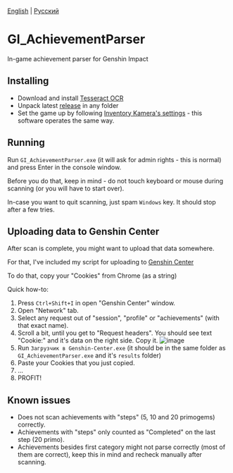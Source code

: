 [English](https://github.com/mostm/GI_AchievementParser/blob/main/README.md) | [Русский](https://github.com/mostm/GI_AchievementParser/blob/main/README_ru.md)

# GI_AchievementParser
In-game achievement parser for Genshin Impact

## Installing
- Download and install [Tesseract OCR](https://digi.bib.uni-mannheim.de/tesseract/tesseract-ocr-w64-setup-5.3.3.20231005.exe)
- Unpack latest [release](https://github.com/mostm/GI_AchievementParser/releases/latest) in any folder
- Set the game up by following [Inventory Kamera's settings](https://github.com/Andrewthe13th/Inventory_Kamera#setting-up-genshin-impact) - this software operates the same way.

## Running
Run `GI_AchievementParser.exe` (it will ask for admin rights - this is normal) and press Enter in the console window.

Before you do that, keep in mind - do not touch keyboard or mouse during scanning (or you will have to start over).

In-case you want to quit scanning, just spam `Windows` key. It should stop after a few tries.

## Uploading data to Genshin Center

After scan is complete, you might want to upload that data somewhere.

For that, I've included my script for uploading to [Genshin Center](https://genshin-center.com/)

To do that, copy your "Cookies" from Chrome (as a string)

Quick how-to:
1. Press `Ctrl+Shift+I` in open "Genshin Center" window.
2. Open "Network" tab.
3. Select any request out of "session", "profile" or "achievements" (with that exact name).
4. Scroll a bit, until you get to "Request headers". You should see text "Cookie:" and it's data on the right side. Copy it.
![image](https://github.com/mostm/GI_AchievementParser/assets/23155159/1a2f815c-f401-480b-a66a-682ffcc5f519)
5. Run `Загрузчик в Genshin-Center.exe` (it should be in the same folder as `GI_AchievementParser.exe` and it's `results` folder)
6. Paste your Cookies that you just copied.
7. ...
8. PROFIT!

## Known issues
- Does not scan achievements with "steps" (5, 10 and 20 primogems) correctly.
- Achievements with "steps" only counted as "Completed" on the last step (20 primo).
- Achievements besides first category might not parse correctly (most of them are correct), keep this in mind and recheck manually after scanning.
